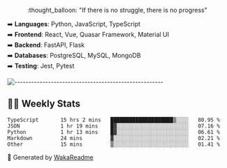 <p align="center"> 
  :thought_balloon: "If there is no struggle, there is no progress"
</p>

<p align="left">
  ➡️ <strong>Languages</strong>: Python, JavaScript, TypeScript<br>
  ➡️ <strong>Frontend</strong>: React, Vue, Quasar Framework, Material UI<br>
  ➡️ <strong>Backend</strong>: FastAPI, Flask<br>
  ➡️ <strong>Databases</strong>: PostgreSQL, MySQL, MongoDB<br>
  ➡️ <strong>Testing</strong>: Jest, Pytest<br>
</p>

![-----------------------------------------------------](https://raw.githubusercontent.com/andreasbm/readme/master/assets/lines/vintage.png)

## :man_technologist: Weekly Stats
<!--START_SECTION:waka-->

```text
TypeScript       15 hrs 2 mins   ████████████████████▒░░░░   80.95 %
JSON             1 hr 19 mins    █▓░░░░░░░░░░░░░░░░░░░░░░░   07.16 %
Python           1 hr 13 mins    █▓░░░░░░░░░░░░░░░░░░░░░░░   06.61 %
Markdown         24 mins         ▓░░░░░░░░░░░░░░░░░░░░░░░░   02.21 %
Other            15 mins         ▒░░░░░░░░░░░░░░░░░░░░░░░░   01.41 %
```

<!--END_SECTION:waka-->

🚀 Generated by [WakaReadme](https://github.com/athul/waka-readme)
